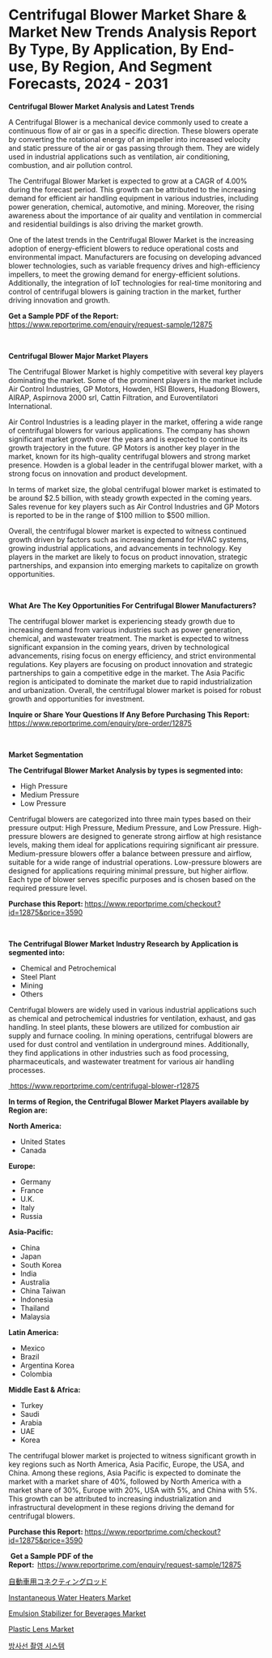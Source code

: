 <p><h1>Centrifugal Blower Market Share & Market New Trends Analysis Report By Type, By Application, By End-use, By Region, And Segment Forecasts, 2024 - 2031</h1></p><p><strong>Centrifugal Blower Market Analysis and Latest Trends</strong></p>
<p><p>A Centrifugal Blower is a mechanical device commonly used to create a continuous flow of air or gas in a specific direction. These blowers operate by converting the rotational energy of an impeller into increased velocity and static pressure of the air or gas passing through them. They are widely used in industrial applications such as ventilation, air conditioning, combustion, and air pollution control.</p><p>The Centrifugal Blower Market is expected to grow at a CAGR of 4.00% during the forecast period. This growth can be attributed to the increasing demand for efficient air handling equipment in various industries, including power generation, chemical, automotive, and mining. Moreover, the rising awareness about the importance of air quality and ventilation in commercial and residential buildings is also driving the market growth.</p><p>One of the latest trends in the Centrifugal Blower Market is the increasing adoption of energy-efficient blowers to reduce operational costs and environmental impact. Manufacturers are focusing on developing advanced blower technologies, such as variable frequency drives and high-efficiency impellers, to meet the growing demand for energy-efficient solutions. Additionally, the integration of IoT technologies for real-time monitoring and control of centrifugal blowers is gaining traction in the market, further driving innovation and growth.</p></p>
<p><strong>Get a Sample PDF of the Report:&nbsp;</strong> <a href="https://www.reportprime.com/enquiry/request-sample/12875">https://www.reportprime.com/enquiry/request-sample/12875</a></p>
<p>&nbsp;</p>
<p><strong>Centrifugal Blower Major Market Players</strong></p>
<p><p>The Centrifugal Blower Market is highly competitive with several key players dominating the market. Some of the prominent players in the market include Air Control Industries, GP Motors, Howden, HSI Blowers, Huadong Blowers, AIRAP, Aspirnova 2000 srl, Cattin Filtration, and Euroventilatori International.</p><p>Air Control Industries is a leading player in the market, offering a wide range of centrifugal blowers for various applications. The company has shown significant market growth over the years and is expected to continue its growth trajectory in the future. GP Motors is another key player in the market, known for its high-quality centrifugal blowers and strong market presence. Howden is a global leader in the centrifugal blower market, with a strong focus on innovation and product development.</p><p>In terms of market size, the global centrifugal blower market is estimated to be around $2.5 billion, with steady growth expected in the coming years. Sales revenue for key players such as Air Control Industries and GP Motors is reported to be in the range of $100 million to $500 million.</p><p>Overall, the centrifugal blower market is expected to witness continued growth driven by factors such as increasing demand for HVAC systems, growing industrial applications, and advancements in technology. Key players in the market are likely to focus on product innovation, strategic partnerships, and expansion into emerging markets to capitalize on growth opportunities.</p></p>
<p>&nbsp;</p>
<p><strong>What Are The Key Opportunities For Centrifugal Blower Manufacturers?</strong></p>
<p><p>The centrifugal blower market is experiencing steady growth due to increasing demand from various industries such as power generation, chemical, and wastewater treatment. The market is expected to witness significant expansion in the coming years, driven by technological advancements, rising focus on energy efficiency, and strict environmental regulations. Key players are focusing on product innovation and strategic partnerships to gain a competitive edge in the market. The Asia Pacific region is anticipated to dominate the market due to rapid industrialization and urbanization. Overall, the centrifugal blower market is poised for robust growth and opportunities for investment.</p></p>
<p><strong>Inquire or Share Your Questions If Any Before Purchasing This Report:</strong> <a href="https://www.reportprime.com/enquiry/pre-order/12875">https://www.reportprime.com/enquiry/pre-order/12875</a></p>
<p>&nbsp;</p>
<p><strong>Market Segmentation</strong></p>
<p><strong>The Centrifugal Blower Market Analysis by types is segmented into:</strong></p>
<p><ul><li>High Pressure</li><li>Medium Pressure</li><li>Low Pressure</li></ul></p>
<p><p>Centrifugal blowers are categorized into three main types based on their pressure output: High Pressure, Medium Pressure, and Low Pressure. High-pressure blowers are designed to generate strong airflow at high resistance levels, making them ideal for applications requiring significant air pressure. Medium-pressure blowers offer a balance between pressure and airflow, suitable for a wide range of industrial operations. Low-pressure blowers are designed for applications requiring minimal pressure, but higher airflow. Each type of blower serves specific purposes and is chosen based on the required pressure level.</p></p>
<p><strong>Purchase this Report:&nbsp;</strong><a href="https://www.reportprime.com/checkout?id=12875&price=3590">https://www.reportprime.com/checkout?id=12875&price=3590</a></p>
<p>&nbsp;</p>
<p><strong>The Centrifugal Blower Market Industry Research by Application is segmented into:</strong></p>
<p><ul><li>Chemical and Petrochemical</li><li>Steel Plant</li><li>Mining</li><li>Others</li></ul></p>
<p><p>Centrifugal blowers are widely used in various industrial applications such as chemical and petrochemical industries for ventilation, exhaust, and gas handling. In steel plants, these blowers are utilized for combustion air supply and furnace cooling. In mining operations, centrifugal blowers are used for dust control and ventilation in underground mines. Additionally, they find applications in other industries such as food processing, pharmaceuticals, and wastewater treatment for various air handling processes.</p></p>
<p><a href="https://www.reportprime.com/centrifugal-blower-r12875">&nbsp;https://www.reportprime.com/centrifugal-blower-r12875</a></p>
<p><strong>In terms of Region, the Centrifugal Blower Market Players available by Region are:</strong></p>
<p>
    <p> <strong> North America: </strong>
        <ul>
            <li>United States</li>
            <li>Canada</li>
        </ul>
        </p> 
    <p> <strong> Europe: </strong>
        <ul>
            <li>Germany</li>
            <li>France</li>
            <li>U.K.</li>
            <li>Italy</li>
            <li>Russia</li>
        </ul>
        </p> 
    <p> <strong> Asia-Pacific: </strong>
        <ul>
            <li>China</li>
            <li>Japan</li>
            <li>South Korea</li>
            <li>India</li>
            <li>Australia</li>
            <li>China Taiwan</li>
            <li>Indonesia</li>
            <li>Thailand</li>
            <li>Malaysia</li>
        </ul>
        </p> 
    <p> <strong> Latin America: </strong>
        <ul>
            <li>Mexico</li>
            <li>Brazil</li>
            <li>Argentina Korea</li>
            <li>Colombia</li>
        </ul>
        </p> 
    <p> <strong> Middle East & Africa: </strong>
        <ul>
            <li>Turkey</li>
            <li>Saudi</li>
            <li>Arabia</li>
            <li>UAE</li>
            <li>Korea</li>
        </ul>
    </p>
    </p>
<p><p>The centrifugal blower market is projected to witness significant growth in key regions such as North America, Asia Pacific, Europe, the USA, and China. Among these regions, Asia Pacific is expected to dominate the market with a market share of 40%, followed by North America with a market share of 30%, Europe with 20%, USA with 5%, and China with 5%. This growth can be attributed to increasing industrialization and infrastructural development in these regions driving the demand for centrifugal blowers.</p></p>
<p><strong>Purchase this Report: </strong><a href="https://www.reportprime.com/checkout?id=12875&price=3590">https://www.reportprime.com/checkout?id=12875&price=3590</a></p>
<p>&nbsp;<strong>Get a Sample PDF of the Report:&nbsp;&nbsp;</strong><a href="https://www.reportprime.com/enquiry/request-sample/12875">https://www.reportprime.com/enquiry/request-sample/12875</a></p>
<p><strong></strong></p>
<p><p><a href="https://github.com/adcxff01450218/Market-Research-Report-List-1/blob/main/349721420673.md">自動車用コネクティングロッド</a></p><p><a href="https://github.com/PeterParrish5/Market-Research-Report-List-4/blob/main/instantaneous-water-heaters-market.md">Instantaneous Water Heaters Market</a></p><p><a href="https://issuu.com/reportprime-2/docs/emulsion-stabilizer-for-beverages-market-size-2030">Emulsion Stabilizer for Beverages Market</a></p><p><a href="https://issuu.com/reportprime-2/docs/plastic-lens-market-size-2030.pptx">Plastic Lens Market</a></p><p><a href="https://github.com/trmesnao7959541/Market-Research-Report-List-1/blob/main/856290619097.md">방사선 촬영 시스템</a></p></p>